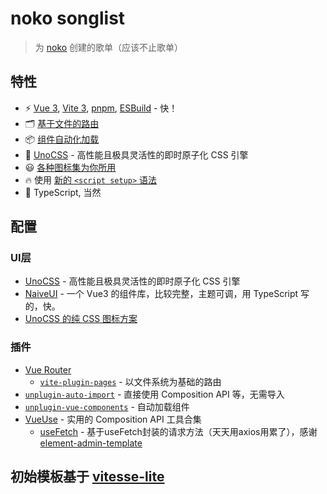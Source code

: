 # noko songlist
> 为 [noko](https://space.bilibili.com/393885664) 创建的歌单（应该不止歌单）

## 特性
- ⚡️ [Vue 3](https://github.com/vuejs/core), [Vite 3](https://github.com/vitejs/vite), [pnpm](https://github.com/pnpm/pnpm), [ESBuild](https://github.com/evanw/esbuild) - 快！
- 🗂 [基于文件的路由](./src/pages)
- 📦 [组件自动化加载](./src/components)
- 🎨 [UnoCSS](https://github.com/unocss/unocss) - 高性能且极具灵活性的即时原子化 CSS 引擎
- 😃 [各种图标集为你所用](https://github.com/antfu/unocss/tree/main/packages/preset-icons)
- 🔥 使用 [新的 `<script setup>` 语法](https://github.com/vuejs/rfcs/pull/227)
- 🦾 TypeScript, 当然


## 配置

### UI层

- [UnoCSS](https://github.com/antfu/unocss) - 高性能且极具灵活性的即时原子化 CSS 引擎
- [NaiveUI](https://github.com/TuSimple/naive-ui) - 一个 Vue3 的组件库，比较完整，主题可调，用 TypeScript 写的，快。
- [UnoCSS 的纯 CSS 图标方案](https://github.com/antfu/unocss/tree/main/packages/preset-icons)

### 插件

- [Vue Router](https://github.com/vuejs/vue-router)
  - [`vite-plugin-pages`](https://github.com/hannoeru/vite-plugin-pages) - 以文件系统为基础的路由
- [`unplugin-auto-import`](https://github.com/antfu/unplugin-auto-import) - 直接使用 Composition API 等，无需导入
- [`unplugin-vue-components`](https://github.com/antfu/unplugin-vue-components) - 自动加载组件
- [VueUse](https://github.com/antfu/vueuse) - 实用的 Composition API 工具合集
  - [useFetch](./src/composables/request.ts) - 基于useFetch封装的请求方法（天天用axios用累了），感谢 [element-admin-template](https://github.com/tolking/element-admin-template)

## 初始模板基于 [vitesse-lite](https://github.com/antfu/vitesse-lite)